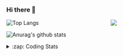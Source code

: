 ### Hi there 👋

<!--
**tao8687/tao8687** is a ✨ _special_ ✨ repository because its `README.md` (this file) appears on your GitHub profile.

Here are some ideas to get you started:

- 🔭 I’m currently working on ...
- 🌱 I’m currently learning ...
- 👯 I’m looking to collaborate on ...
- 🤔 I’m looking for help with ...
- 💬 Ask me about ...
- 📫 How to reach me: ...
- 😄 Pronouns: ...
- ⚡ Fun fact: ...
-->

<img align='right' src="https://media.giphy.com/media/M9gbBd9nbDrOTu1Mqx/giphy.gif" width="230">

![Top Langs](https://github-readme-stats.vercel.app/api/top-langs/?username=tao8687&layout=compact&title_color=23238E&text_color=A67D3D)

![Anurag's github stats](https://github-readme-stats.vercel.app/api?username=tao8687&show_icons=true&&text_color=A67D3D&title_color=23238E&show_icons=false&count_private=true&hide=stars)

<details>
  <summary>:zap: Coding Stats</summary>
  <b>
<!--START_SECTION:waka-->
![Profile Views](http://img.shields.io/badge/Profile%20Views-280-blue)

**🐱 My Github Data** 

> 🏆 271 Contributions in the Year 2020
 > 
> 📦 580.3 kB Used in Github's Storage 
 > 
> 🚫 Not Opted to Hire
 > 
> 📜 26 Public Repositories 
 > 
> 🔑 14 Private Repositories  
 > 
**I'm an Early 🐤** 

```text
🌞 Morning    50 commits     ██████░░░░░░░░░░░░░░░░░░░   24.04% 
🌆 Daytime    70 commits     ████████░░░░░░░░░░░░░░░░░   33.65% 
🌃 Evening    77 commits     █████████░░░░░░░░░░░░░░░░   37.02% 
🌙 Night      11 commits     █░░░░░░░░░░░░░░░░░░░░░░░░   5.29%

```
📅 **I'm Most Productive on Wednesday** 

```text
Monday       28 commits     ███░░░░░░░░░░░░░░░░░░░░░░   13.46% 
Tuesday      15 commits     █░░░░░░░░░░░░░░░░░░░░░░░░   7.21% 
Wednesday    63 commits     ███████░░░░░░░░░░░░░░░░░░   30.29% 
Thursday     25 commits     ███░░░░░░░░░░░░░░░░░░░░░░   12.02% 
Friday       41 commits     █████░░░░░░░░░░░░░░░░░░░░   19.71% 
Saturday     20 commits     ██░░░░░░░░░░░░░░░░░░░░░░░   9.62% 
Sunday       16 commits     ██░░░░░░░░░░░░░░░░░░░░░░░   7.69%

```


📊 **This Week I Spent My Time On** 

```text
⌚︎ Time Zone: Asia/Shanghai

💬 Programming Languages: 
Other                    11 hrs 14 mins      █████████████████░░░░░░░░   70.62% 
Lua                      2 hrs 10 mins       ███░░░░░░░░░░░░░░░░░░░░░░   13.63% 
C++                      1 hr                █░░░░░░░░░░░░░░░░░░░░░░░░   6.31% 
YAML                     31 mins             ░░░░░░░░░░░░░░░░░░░░░░░░░   3.31% 
Bash                     22 mins             ░░░░░░░░░░░░░░░░░░░░░░░░░   2.39%

🔥 Editors: 
VS Code                  15 hrs 54 mins      █████████████████████████   100.0%

🐱‍💻 Projects: 
cartographer_ros         11 hrs 39 mins      ██████████████████░░░░░░░   73.22% 
ros_rslidar              2 hrs 35 mins       ████░░░░░░░░░░░░░░░░░░░░░   16.28% 
rslidar_sdk              43 mins             █░░░░░░░░░░░░░░░░░░░░░░░░   4.58% 
catkin_ws                30 mins             ░░░░░░░░░░░░░░░░░░░░░░░░░   3.19% 
transport-auto           23 mins             ░░░░░░░░░░░░░░░░░░░░░░░░░   2.46%

💻 Operating System: 
Linux                    15 hrs 54 mins      █████████████████████████   100.0%

```

**I Mostly Code in C++** 

```text
C++                      7 repos             █████████░░░░░░░░░░░░░░░░   38.89% 
C                        5 repos             ███████░░░░░░░░░░░░░░░░░░   27.78% 
Python                   3 repos             ████░░░░░░░░░░░░░░░░░░░░░   16.67% 
Makefile                 1 repo              █░░░░░░░░░░░░░░░░░░░░░░░░   5.56% 
Jupyter Notebook         1 repo              █░░░░░░░░░░░░░░░░░░░░░░░░   5.56%

```


**Timeline**

![Chart not found](https://raw.githubusercontent.com/tao8687/tao8687/master/charts/bar_graph.png) 


<!--END_SECTION:waka-->
</details>
